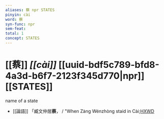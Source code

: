 ```yaml
---
aliases: 蔡 npr STATES
pinyin: cài
word: 蔡
syn-func: npr
sem-feat: 
total: 1
concept: STATES 
---
```

# [[蔡]] *[[cài]]*  [[uuid-bdf5c789-bfd8-4a3d-b6f7-2123f345d770|npr]] [[STATES]]
name of a state
 - [[論語]] 「臧文仲居**蔡**， / "When Zàng Wénzhòng staid in Cài;[HXWD](https://hxwd.org/textview.html?location=KR1h0004_tls_005-20a.3)